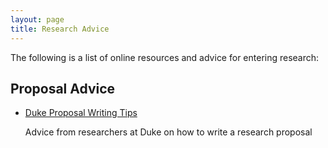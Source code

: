 ```yaml
---
layout: page
title: Research Advice
---
```


The following is a list of online resources and advice for entering research:


## Proposal Advice
* [Duke Proposal Writing Tips](http://undergraduateresearch.duke.edu/started/writing-research-proposals)

	Advice from researchers at Duke on how to write a research proposal